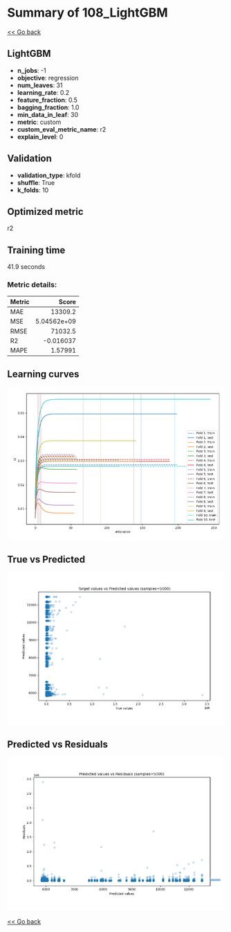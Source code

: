 # Summary of 108_LightGBM

[<< Go back](../README.md)


## LightGBM
- **n_jobs**: -1
- **objective**: regression
- **num_leaves**: 31
- **learning_rate**: 0.2
- **feature_fraction**: 0.5
- **bagging_fraction**: 1.0
- **min_data_in_leaf**: 30
- **metric**: custom
- **custom_eval_metric_name**: r2
- **explain_level**: 0

## Validation
 - **validation_type**: kfold
 - **shuffle**: True
 - **k_folds**: 10

## Optimized metric
r2

## Training time

41.9 seconds

### Metric details:
| Metric   |           Score |
|:---------|----------------:|
| MAE      | 13309.2         |
| MSE      |     5.04562e+09 |
| RMSE     | 71032.5         |
| R2       |    -0.016037    |
| MAPE     |     1.57991     |



## Learning curves
![Learning curves](learning_curves.png)
## True vs Predicted

![True vs Predicted](true_vs_predicted.png)


## Predicted vs Residuals

![Predicted vs Residuals](predicted_vs_residuals.png)



[<< Go back](../README.md)
